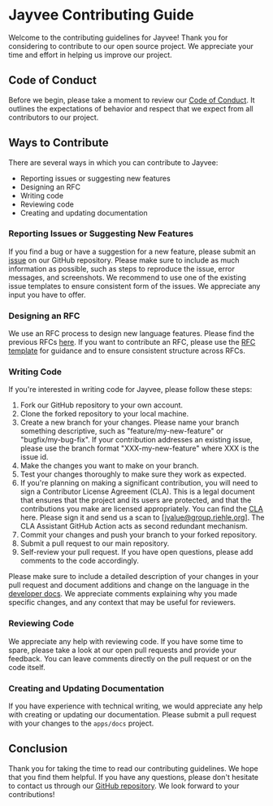 <!--
SPDX-FileCopyrightText: 2023 Friedrich-Alexander-Universitat Erlangen-Nurnberg

SPDX-License-Identifier: AGPL-3.0-only
-->

# Jayvee Contributing Guide

Welcome to the contributing guidelines for Jayvee! Thank you for considering to contribute to our open source project. 
We appreciate your time and effort in helping us improve our project.


## Code of Conduct

Before we begin, please take a moment to review our [Code of Conduct](CODE_OF_CONDUCT.md). 
It outlines the expectations of behavior and respect that we expect from all contributors to our project.


## Ways to Contribute

There are several ways in which you can contribute to Jayvee:
- Reporting issues or suggesting new features
- Designing an RFC
- Writing code
- Reviewing code
- Creating and updating documentation


### Reporting Issues or Suggesting New Features

If you find a bug or have a suggestion for a new feature, please submit an [issue](https://github.com/jvalue/jayvee/issues) on our GitHub repository. 
Please make sure to include as much information as possible, such as steps to reproduce the issue, error messages, and screenshots. 
We recommend to use one of the existing issue templates to ensure consistent form of the issues.
We appreciate any input you have to offer.


### Designing an RFC

We use an RFC process to design new language features. Please find the previous RFCs [here](/rfc/). 
If you want to contribute an RFC, please use the [RFC template](/rfc/0000-rfc-template.md) for guidance and to ensure consistent structure across RFCs. 


### Writing Code

If you're interested in writing code for Jayvee, please follow these steps:
1. Fork our GitHub repository to your own account.
2. Clone the forked repository to your local machine.
3. Create a new branch for your changes. Please name your branch something descriptive, such as "feature/my-new-feature" or "bugfix/my-bug-fix". If your contribution addresses an existing issue, please use the branch format "XXX-my-new-feature" where XXX is the issue id.
4. Make the changes you want to make on your branch.
5. Test your changes thoroughly to make sure they work as expected.
6. If you're planning on making a significant contribution, you will need to sign a Contributor License Agreement (CLA). This is a legal document that ensures that the project and its users are protected, and that the contributions you make are licensed appropriately. You can find the [CLA](https://oss.cs.fau.de/teaching/course-resources/contributor-agreement/) here. Please sign it and send us a scan to [jvalue@group.riehle.org]. The CLA Assistant GitHub Action acts as second redundant mechanism.
7. Commit your changes and push your branch to your forked repository.
8. Submit a pull request to our main repository.
9. Self-review your pull request. If you have open questions, please add comments to the code accordingly.

Please make sure to include a detailed description of your changes in your pull request and document additions and change on the language in the [developer docs](/apps/docs//docs/dev/). 
We appreciate comments explaining why you made specific changes, and any context that may be useful for reviewers.


### Reviewing Code

We appreciate any help with reviewing code. 
If you have some time to spare, please take a look at our open pull requests and provide your feedback. 
You can leave comments directly on the pull request or on the code itself.


### Creating and Updating Documentation

If you have experience with technical writing, we would appreciate any help with creating or updating our documentation. 
Please submit a pull request with your changes to the `apps/docs` project.


## Conclusion

Thank you for taking the time to read our contributing guidelines. 
We hope that you find them helpful. 
If you have any questions, please don't hesitate to contact us through our [GitHub repository](https://github.com/jvalue/jayvee). 
We look forward to your contributions!

